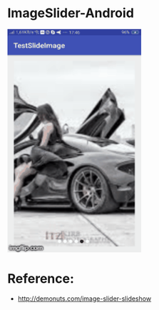 # ImageSlider-Android
<img src="https://raw.githubusercontent.com/tusinh/ImageSlider-Android/master/2qvp0i.gif" width="300" height="500" />

# Reference: 
* http://demonuts.com/image-slider-slideshow
